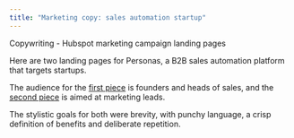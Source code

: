 ```yaml
---
title: "Marketing copy: sales automation startup"
---
```


Copywriting - Hubspot marketing campaign landing pages 

Here are two landing pages for Personas, a B2B sales automation platform that targets startups. 

The audience for the [first piece](https://bennetthub500.github.io/personal/pdfs/PersonasFoundersLanding2.pdf) is founders and heads of sales, and the [second piece](https://bennetthub500.github.io/personal/pdfs/PersonasMktgLanding3.pdf) is aimed at marketing leads.  

The stylistic goals for both were brevity, with punchy language, a crisp definition of benefits and deliberate repetition. 


